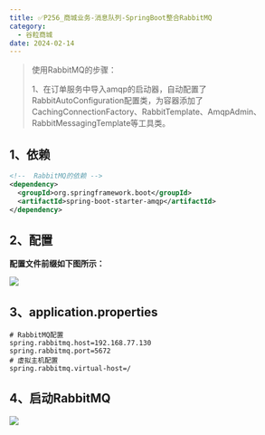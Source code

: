 ```yaml
---
title: ✅P256_商城业务-消息队列-SpringBoot整合RabbitMQ
category:
  - 谷粒商城
date: 2024-02-14
---
```


<!-- more -->

> 使用RabbitMQ的步骤：
>
> 1、在订单服务中导入amqp的启动器，自动配置了RabbitAutoConfiguration配置类，为容器添加了CachingConnectionFactory、RabbitTemplate、AmqpAdmin、RabbitMessagingTemplate等工具类。


## 1、依赖

```xml
<!--  RabbitMQ的依赖 -->
<dependency>
  <groupId>org.springframework.boot</groupId>
  <artifactId>spring-boot-starter-amqp</artifactId>
</dependency>
```

## 2、配置

**配置文件前缀如下图所示：**

![](https://studyimages.oss-cn-beijing.aliyuncs.com/img/RocketMQ/202309/202309131622312.png#id=sxmun&originHeight=857&originWidth=974&originalType=binary&ratio=1&rotation=0&showTitle=false&status=done&style=none&title=)

## 3、application.properties

```properties
# RabbitMQ配置
spring.rabbitmq.host=192.168.77.130
spring.rabbitmq.port=5672
# 虚拟主机配置
spring.rabbitmq.virtual-host=/
```

## 4、启动RabbitMQ

![](https://cfmall-hello.oss-cn-beijing.aliyuncs.com/images/202306/202306291935204.png#id=vnLiV&originHeight=238&originWidth=1081&originalType=binary&ratio=1&rotation=0&showTitle=false&status=done&style=none&title=)
